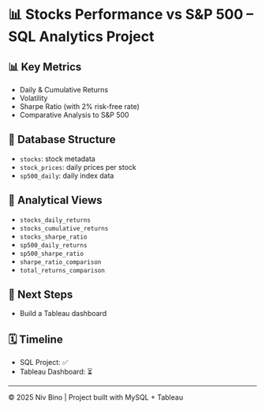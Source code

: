 # 📊 Stocks Performance vs S&P 500 – SQL Analytics Project

## 📊 Key Metrics
- Daily & Cumulative Returns
- Volatility
- Sharpe Ratio (with 2% risk-free rate)
- Comparative Analysis to S&P 500

## 🧱 Database Structure
- `stocks`: stock metadata
- `stock_prices`: daily prices per stock
- `sp500_daily`: daily index data

## 🔎 Analytical Views
- `stocks_daily_returns`
- `stocks_cumulative_returns`
- `stocks_sharpe_ratio`
- `sp500_daily_returns`
- `sp500_sharpe_ratio`
- `sharpe_ratio_comparison`
- `total_returns_comparison`

## 🚀 Next Steps
- Build a Tableau dashboard


## 🗓️ Timeline
- SQL Project: ✅  
- Tableau Dashboard: ⏳  


---

© 2025 Niv Bino | Project built with MySQL + Tableau
